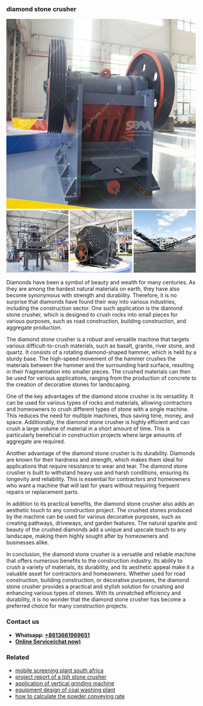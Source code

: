 <h3>diamond stone crusher</h3><img src='1706768110.jpg' alt=''><p>Diamonds have been a symbol of beauty and wealth for many centuries. As they are among the hardest natural materials on earth, they have also become synonymous with strength and durability. Therefore, it is no surprise that diamonds have found their way into various industries, including the construction sector. One such application is the diamond stone crusher, which is designed to crush rocks into small pieces for various purposes, such as road construction, building construction, and aggregate production.</p><p>The diamond stone crusher is a robust and versatile machine that targets various difficult-to-crush materials, such as basalt, granite, river stone, and quartz. It consists of a rotating diamond-shaped hammer, which is held by a sturdy base. The high-speed movement of the hammer crushes the materials between the hammer and the surrounding hard surface, resulting in their fragmentation into smaller pieces. The crushed materials can then be used for various applications, ranging from the production of concrete to the creation of decorative stones for landscaping.</p><p>One of the key advantages of the diamond stone crusher is its versatility. It can be used for various types of rocks and materials, allowing contractors and homeowners to crush different types of stone with a single machine. This reduces the need for multiple machines, thus saving time, money, and space. Additionally, the diamond stone crusher is highly efficient and can crush a large volume of material in a short amount of time. This is particularly beneficial in construction projects where large amounts of aggregate are required.</p><p>Another advantage of the diamond stone crusher is its durability. Diamonds are known for their hardness and strength, which makes them ideal for applications that require resistance to wear and tear. The diamond stone crusher is built to withstand heavy use and harsh conditions, ensuring its longevity and reliability. This is essential for contractors and homeowners who want a machine that will last for years without requiring frequent repairs or replacement parts.</p><p>In addition to its practical benefits, the diamond stone crusher also adds an aesthetic touch to any construction project. The crushed stones produced by the machine can be used for various decorative purposes, such as creating pathways, driveways, and garden features. The natural sparkle and beauty of the crushed diamonds add a unique and upscale touch to any landscape, making them highly sought after by homeowners and businesses alike.</p><p>In conclusion, the diamond stone crusher is a versatile and reliable machine that offers numerous benefits to the construction industry. Its ability to crush a variety of materials, its durability, and its aesthetic appeal make it a valuable asset for contractors and homeowners. Whether used for road construction, building construction, or decorative purposes, the diamond stone crusher provides a practical and stylish solution for crushing and enhancing various types of stones. With its unmatched efficiency and durability, it is no wonder that the diamond stone crusher has become a preferred choice for many construction projects.</p><h3>Contact us</h3><ul><li><strong>Whatsapp:&nbsp;<a href="https://wa.me/8613661969651">+8613661969651</a></strong></li><li><a href="https://swt.shibang-china.com/?git&amp;zhl&amp;diamond stone crusher"><strong>Online Service(chat now)</strong></a></li></ul><h3>Related</h3><ul><li><a href='mobile screening plant south africa.md'>mobile screening plant south africa</a></li><li><a href='project report of a tph stone crusher.md'>project report of a tph stone crusher</a></li><li><a href='application of vertical grinding machine.md'>application of vertical grinding machine</a></li><li><a href='equipment design of coal washing plant.md'>equipment design of coal washing plant</a></li><li><a href='how to calculate the powder conveying rate.md'>how to calculate the powder conveying rate</a></li></ul>